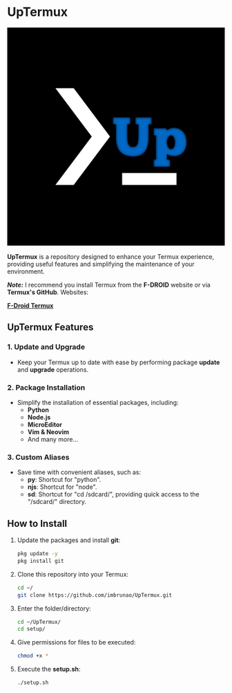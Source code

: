 # UpTermux

![Termux Logo](images/20231004_154308.jpg)

**UpTermux** is a repository designed to enhance your Termux experience, providing useful features and simplifying the maintenance of your environment.

***Note:*** I recommend you install Termux from the **F-DROID** website or via **Termux's GitHub**. Websites:
   
[**F-Droid Termux**](https://f-droid.org/pt_BR/packages/com.termux/)

## UpTermux Features

### 1. Update and Upgrade
- Keep your Termux up to date with ease by performing package **update** and **upgrade** operations.

### 2. Package Installation
- Simplify the installation of essential packages, including:
  - **Python**
  - **Node.js**
  - **MicroEditor**
  - **Vim & Neovim**
  - And many more...

### 3. Custom Aliases
- Save time with convenient aliases, such as:
  - **py**: Shortcut for "python".
  - **njs**: Shortcut for "node".
  - **sd**: Shortcut for "cd /sdcard/", providing quick access to the "/sdcard/" directory.

## How to Install

1. Update the packages and install **git**:
   ```bash
   pkg update -y
   pkg install git

2. Clone this repository into your Termux:
   ```bash
   cd ~/
   git clone https://github.com/imbrunao/UpTermux.git
3. Enter the folder/directory:
   ```bash
   cd ~/UpTermux/
   cd setup/

4. Give permissions for files to be executed:
   ```bash
   chmod +x *

5. Execute the **setup.sh**:
   ```bash
   ./setup.sh
